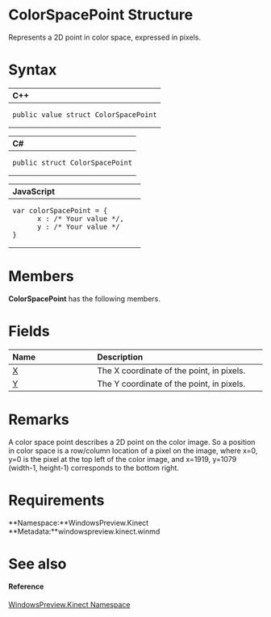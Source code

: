 ColorSpacePoint Structure  
=========================  

Represents a 2D point in color space, expressed in pixels. <span id="syntaxSection"></span>

Syntax  
======  

<table>
<colgroup>
<col width="100%" />
</colgroup>
<thead>
<tr class="header">
<th align="left">C++</th>
</tr>
</thead>
<tbody>
<tr class="odd">
<td align="left"><pre><code>public value struct ColorSpacePoint</code></pre></td>
</tr>
</tbody>
</table>

<table>
<colgroup>
<col width="100%" />
</colgroup>
<thead>
<tr class="header">
<th align="left">C#</th>
</tr>
</thead>
<tbody>
<tr class="odd">
<td align="left"><pre><code>public struct ColorSpacePoint</code></pre></td>
</tr>
</tbody>
</table>

<table>
<colgroup>
<col width="100%" />
</colgroup>
<thead>
<tr class="header">
<th align="left">JavaScript</th>
</tr>
</thead>
<tbody>
<tr class="odd">
<td align="left"><pre><code>var colorSpacePoint = {  
      x : /* Your value */,   
      y : /* Your value */  
}</code></pre></td>
</tr>
</tbody>
</table>

<span id="classMembersSection"></span>

Members  
=======  

**ColorSpacePoint** has the following members.  

<span id="publicfieldsSection"></span>

Fields  
======  

<table>
<colgroup>
<col width="30%" />
<col width="60%" />
</colgroup>
<thead>
<tr class="header">
<th align="left">Name</th>
<th align="left">Description</th>
</tr>
</thead>
<tbody>
<tr class="odd">
<td align="left"><a href="ColorSpacePoint_Structure/ColorSpacePoint_Fields/X_Field.md">X</a></td>
<td align="left">The X coordinate of the point, in pixels.</td>
</tr>
<tr class="even">
<td align="left"><a href="ColorSpacePoint_Structure/ColorSpacePoint_Fields/Y_Field.md">Y</a></td>
<td align="left">The Y coordinate of the point, in pixels.</td>
</tr>
</tbody>
</table>

<span id="remarks"></span>

Remarks  
=======  

A color space point describes a 2D point on the color image. So a position in color space is a row/column location of a pixel on the image, where x=0, y=0 is the pixel at the top left of the color image, and x=1919, y=1079 (width-1, height-1) corresponds to the bottom right.  

<span id="requirements"></span>

Requirements  
============  

**Namespace:**WindowsPreview.Kinect  
**Metadata:**windowspreview.kinect.winmd  

<span id="ID4EZ"></span>

See also  
========  

<span id="ID4E2"></span>
#### Reference  

[WindowsPreview.Kinect Namespace](../Kinect.md)  



<!--Please do not edit the data in the comment block below.-->
<!--
TOCTitle : ColorSpacePoint Structure
RLTitle : ColorSpacePoint Structure
KeywordK : ColorSpacePoint structure, about
HelpPriority : 2
TopicType : apiref
KeywordF : WindowsPreview.Kinect.ColorSpacePoint
KeywordF : ColorSpacePoint
KeywordF : WindowsPreview.Kinect.ColorSpacePoint
KeywordA : T:WindowsPreview.Kinect.ColorSpacePoint
AssetID : T:WindowsPreview.Kinect.ColorSpacePoint
Locale : en-us
CommunityContent : 1
APIType : Managed
APILocation : windowspreview.kinect.winmd
APIName : WindowsPreview.Kinect.ColorSpacePoint
TargetOS : Windows
TopicType : kbSyntax
DevLang : VB
DevLang : CSharp
DevLang : JavaScript
DevLang : C++
DocSet : K4Wv2
ProjType : K4Wv2Proj
Technology : Kinect for Windows
Product : Kinect for Windows SDK v2
productversion : 20
-->
